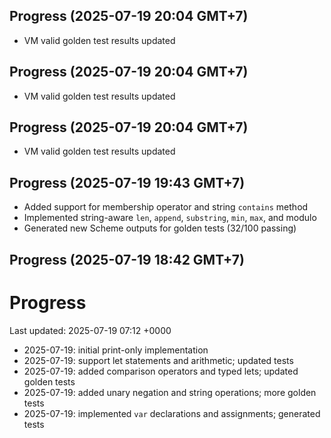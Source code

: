 ## Progress (2025-07-19 20:04 GMT+7)
- VM valid golden test results updated

## Progress (2025-07-19 20:04 GMT+7)
- VM valid golden test results updated

## Progress (2025-07-19 20:04 GMT+7)
- VM valid golden test results updated

## Progress (2025-07-19 19:43 GMT+7)
- Added support for membership operator and string `contains` method
- Implemented string-aware `len`, `append`, `substring`, `min`, `max`, and modulo
- Generated new Scheme outputs for golden tests (32/100 passing)

## Progress (2025-07-19 18:42 GMT+7)

# Progress

Last updated: 2025-07-19 07:12 +0000

- 2025-07-19: initial print-only implementation
- 2025-07-19: support let statements and arithmetic; updated tests
- 2025-07-19: added comparison operators and typed lets; updated golden tests
- 2025-07-19: added unary negation and string operations; more golden tests
- 2025-07-19: implemented `var` declarations and assignments; generated tests

